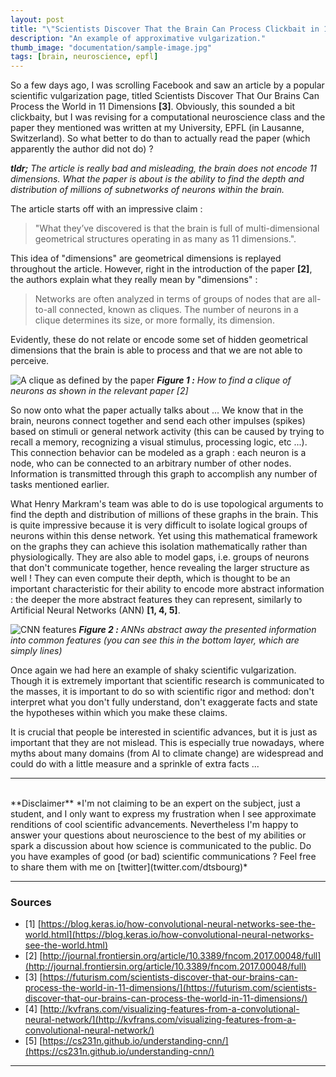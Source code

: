 ```yaml
---
layout: post
title: "\"Scientists Discover That the Brain Can Process Clickbait in 11 Dimensions !\""
description: "An example of approximative vulgarization."
thumb_image: "documentation/sample-image.jpg"
tags: [brain, neuroscience, epfl]
---
```


So a few days ago, I was scrolling Facebook and saw an article by a popular scientific vulgarization page, titled Scientists Discover That Our Brains Can Process the World in 11 Dimensions __[3]__. Obviously, this sounded a bit clickbaity, but I was revising for a computational neuroscience class and the paper they mentioned was written at my University, EPFL (in Lausanne, Switzerland). So what better to do than to actually read the paper (which apparently the author did not do) ?

*__tldr;__ The article is really bad and misleading, the brain does not encode 11 dimensions. What the paper is about is the ability to find the depth and distribution of millions of subnetworks of neurons within the brain.*

The article starts off with an impressive claim :

> "What they’ve discovered is that the brain is full of multi-dimensional geometrical structures operating in as many as 11 dimensions.".

This idea of "dimensions" are geometrical dimensions is replayed throughout the article. However, right in the introduction of the paper __[2]__, the authors explain what they really mean by "dimensions" :

> Networks are often analyzed in terms of groups of nodes that are all-to-all connected, known as cliques. The number of neurons in a clique determines its size, or more formally, its dimension.

Evidently, these do not relate or encode some set of hidden geometrical dimensions that the brain is able to process and that we are not able to perceive.

![A clique as defined by the paper](https://www.frontiersin.org/files/Articles/266051/fncom-11-00048-HTML-r3/image_m/fncom-11-00048-g001.jpg)
*__Figure 1 :__ How to find a clique of neurons as shown in the relevant paper [2]*

So now onto what the paper actually talks about ... We know that in the brain, neurons connect together and send each other impulses (spikes) based on stimuli or general network activity (this can be caused by trying to recall a memory, recognizing a visual stimulus, processing logic, etc ...). This connection behavior can be modeled as a graph : each neuron is a node, who can be connected to an arbitrary number of other nodes. Information is transmitted through this graph to accomplish any number of tasks mentioned earlier.

What Henry Markram's team was able to do is use topological arguments to find the depth and distribution of millions of these graphs in the brain. This is quite impressive because it is very difficult to isolate logical groups of neurons within this dense network. Yet using this mathematical framework on the graphs they can achieve this isolation mathematically rather than physiologically. They are also able to model gaps, i.e. groups of neurons that don't communicate together, hence revealing the larger structure as well ! They can even compute their depth, which is thought to be an important characteristic for their ability to encode more abstract information : the deeper the more abstract features they can represent, similarly to Artificial Neural Networks (ANN) __[1, 4, 5]__.

![CNN features](https://i.stack.imgur.com/Hl2H6.png)
*__Figure 2 :__ ANNs abstract away the presented information into common features (you can see this in the bottom layer, which are simply lines)*

Once again we had here an example of shaky scientific vulgarization. Though it is extremely important that scientific research is communicated to the masses, it is important to do so with scientific rigor and method: don't interpret what you don't fully understand, don't exaggerate facts and state the hypotheses within which you make these claims.

It is crucial that people be interested in scientific advances, but it is just as important that they are not mislead. This is especially true nowadays, where myths about many domains (from AI to climate change) are widespread and could do with a little measure and a sprinkle of extra facts ...

---
<br />
**Disclaimer** *I'm not claiming to be an expert on the subject, just a student, and I only want to express my frustration when I see approximate renditions of cool scientific advancements. Nevertheless I'm happy to answer your questions about neuroscience to the best of my abilities or spark a discussion about how science is communicated to the public. Do you have examples of good (or bad) scientific communications ? Feel free to share them with me on [twitter](twitter.com/dtsbourg)*

---

### Sources

* [1] [https://blog.keras.io/how-convolutional-neural-networks-see-the-world.html](https://blog.keras.io/how-convolutional-neural-networks-see-the-world.html)
* [2] [http://journal.frontiersin.org/article/10.3389/fncom.2017.00048/full](http://journal.frontiersin.org/article/10.3389/fncom.2017.00048/full)
* [3] [https://futurism.com/scientists-discover-that-our-brains-can-process-the-world-in-11-dimensions/](https://futurism.com/scientists-discover-that-our-brains-can-process-the-world-in-11-dimensions/)
* [4] [http://kvfrans.com/visualizing-features-from-a-convolutional-neural-network/](http://kvfrans.com/visualizing-features-from-a-convolutional-neural-network/)
* [5] [https://cs231n.github.io/understanding-cnn/](https://cs231n.github.io/understanding-cnn/)

---
<br />
